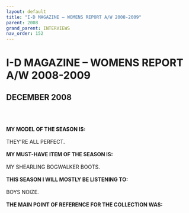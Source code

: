 ```yaml
---
layout: default
title: "I-D MAGAZINE – WOMENS REPORT A/W 2008-2009"
parent: 2008
grand_parent: INTERVIEWS
nav_order: 152
---
```


# I-D MAGAZINE – WOMENS REPORT A/W 2008-2009
## DECEMBER 2008

<br><br></p>
<p><b>MY MODEL OF THE SEASON IS:</b> <br />
<br />
THEY'RE ALL PERFECT. <br />
<br />
<b>MY MUST-HAVE ITEM OF THE SEASON IS:</b> <br />
<br />
MY SHEARLING BOGWALKER BOOTS. <br />
<br />
<b>THIS SEASON I WILL MOSTLY BE LISTENING TO:</b> <br />
<br />
BOYS NOIZE. <br />
<br />
<b>THE MAIN POINT OF REFERENCE FOR THE COLLECTION WAS:</b> <br />
<br />


